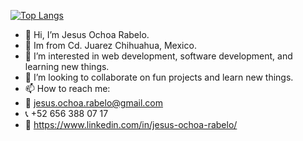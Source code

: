 [![Top Langs](https://github-readme-stats.vercel.app/api/top-langs/?username=jor13&hide=Al,html,css,scss,sass,shell,pe,coffeescript,procfile&layout=compact)](https://github.com/jOR13?tab=repositories)

- 👋 Hi, I’m Jesus Ochoa Rabelo.
- 🏡 Im from Cd. Juarez Chihuahua, Mexico.
- 👀 I’m interested in web development, software development, and learning new things.
- 💞️ I’m looking to collaborate on fun projects and learn new things.
- 📫 How to reach me: 
- 📧 jesus.ochoa.rabelo@gmail.com
- 📞 +52 656 388 07 17
- 📄 https://www.linkedin.com/in/jesus-ochoa-rabelo/
